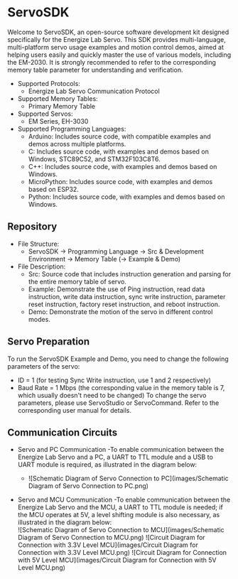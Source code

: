 # ServoSDK
Welcome to ServoSDK, an open-source software development kit designed specifically for the Energize Lab Servo. This SDK provides multi-language, multi-platform servo usage examples and motion control demos, aimed at helping users easily and quickly master the use of various models, including the EM-2030. It is strongly recommended to refer to the corresponding memory table parameter for understanding and verification.
- Supported Protocols:
  - Energize Lab Servo Communication Protocol  
- Supported Memory Tables: 
  - Primary Memory Table 
- Supported Servos:  
  - EM Series, EH-3030 
- Supported Programming Languages:
  - Arduino: Includes source code, with compatible examples and demos across multiple platforms.
  - C: Includes source code, with examples and demos based on Windows, STC89C52, and STM32F103C8T6.
  - C++: Includes source code, with examples and demos based on Windows.
  - MicroPython: Includes source code, with examples and demos based on ESP32.
  - Python: Includes source code, with examples and demos based on Windows.

## Repository
- File Structure: 
  - ServoSDK -> Programming Language -> Src & Development Environment  -> Memory Table (-> Example & Demo)
- File Description: 
  - Src: Source code that includes instruction generation and parsing for the entire memory table of servo.
  - Example: Demonstrate the use of Ping instruction, read data instruction, write data instruction, sync write instruction, parameter reset instruction, factory reset instruction, and reboot instruction.
  - Demo: Demonstrate the motion of the servo in different control modes.

## Servo Preparation
To run the ServoSDK Example and Demo, you need to change the following parameters of the servo:
- ID = 1 (for testing Sync Write instruction, use 1 and 2 respectively)
- Baud Rate = 1 Mbps (the corresponding value in the memory table is 7, which usually doesn't need to be changed)
To change the servo parameters, please use ServoStudio or ServoCommand. Refer to the corresponding user manual for details.

## Communication Circuits
- Servo and PC Communication
  -To enable communication between the Energize Lab Servo and a PC, a UART to TTL module and a USB to UART module is required, as illustrated in the diagram below:  
   - ![Schematic Diagram of Servo Connection to PC](images/Schematic Diagram of Servo Connection to PC.png)

- Servo and MCU Communication
  -To enable communication between the Energize Lab Servo and the MCU, a UART to TTL module is needed; if the MCU operates at 5V, a level shifting module is also necessary, as illustrated in the diagram below:  
![Schematic Diagram of Servo Connection to MCU](images/Schematic Diagram of Servo Connection to MCU.png) 
![Circuit Diagram for Connection with 3.3V Level MCU](images/Circuit Diagram for Connection with 3.3V Level MCU.png)
![Circuit Diagram for Connection with 5V Level MCU](images/Circuit Diagram for Connection with 5V Level MCU.png)

